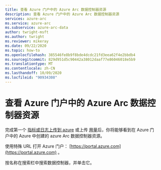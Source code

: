 ```yaml
---
title: 查看 Azure 门户中的 Azure Arc 数据控制器资源
description: 查看 Azure 门户中的 Azure Arc 数据控制器资源
services: azure-arc
ms.service: azure-arc
ms.subservice: azure-arc-data
author: twright-msft
ms.author: twright
ms.reviewer: mikeray
ms.date: 09/22/2020
ms.topic: how-to
ms.openlocfilehash: 385546fe8b9f8bde4dcdc21fd3eea62f4e2bbdb4
ms.sourcegitcommit: 829d951d5c90442a38012daaf77e86046018e5b9
ms.translationtype: MT
ms.contentlocale: zh-CN
ms.lasthandoff: 10/09/2020
ms.locfileid: "90934308"
---
```

# <a name="view-azure-arc-data-controller-resource-in-azure-portal"></a>查看 Azure 门户中的 Azure Arc 数据控制器资源

完成第一个 [指标或日志上传到 azure](upload-metrics-and-logs-to-azure-monitor.md) 或上传 [用量](view-billing-data-in-azure.md)后，你将能够看到在 Azure 门户中的 Azure 中创建的 azure Arc 数据控制器资源。

使用特殊 URL 打开 Azure 门户：  [https://portal.azure.com](https://portal.azure.com) 。

按名称在搜索栏中搜索数据控制器，并单击它。